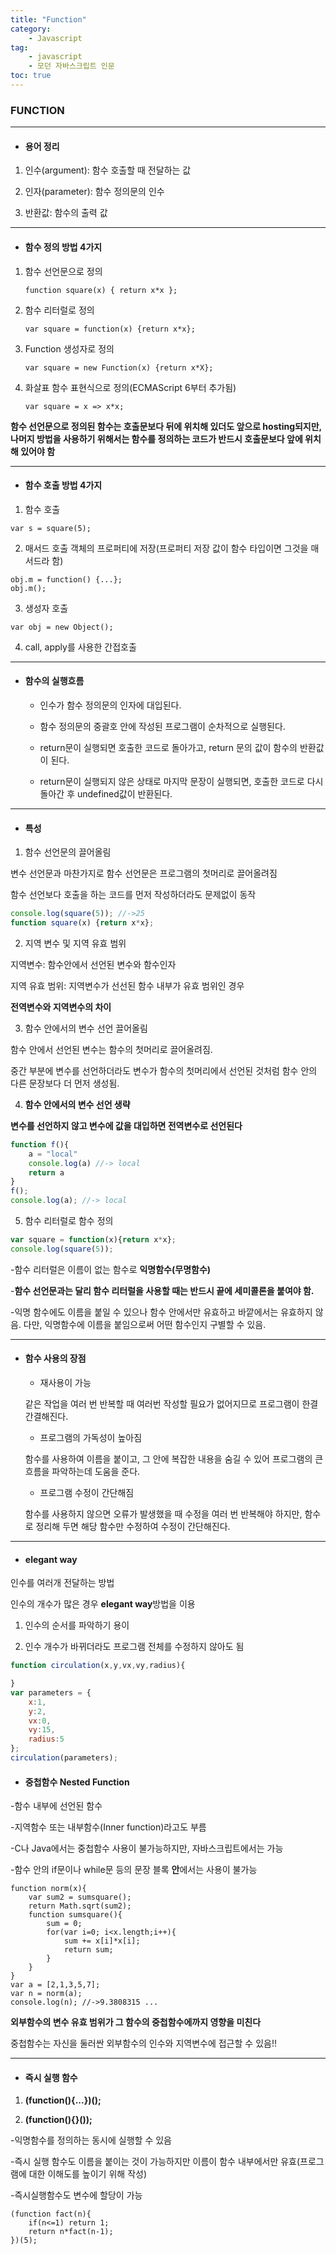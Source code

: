 ```yaml
---
title: "Function"
category:
    - Javascript
tag:
    - javascript
    - 모던 자바스크립트 인문
toc: true
---
```


### FUNCTION 

---

* #### 용어 정리

1. 인수(argument): 함수 호출할 때 전달하는 값

2. 인자(parameter): 함수 정의문의 인수

2. 반환값: 함수의 출력 값

---

* #### 함수 정의 방법 4가지

1. 함수 선언문으로 정의

   ```
   function square(x) { return x*x };
   ```

2. 함수 리터럴로 정의

    ```
    var square = function(x) {return x*x};
    ```

3. Function 생성자로 정의

    ```
    var square = new Function(x) {return x*X};
    ```

4. 화살표 함수 표현식으로 정의(ECMAScript 6부터 추가됨)

    ```
    var square = x => x*x;
    ```

**함수 선언문으로 정의된 함수는 호출문보다 뒤에 위치해 있더도 앞으로 hosting되지만, 나머지 방법을 사용하기 위해서는 함수를 정의하는 코드가 반드시 호출문보다 앞에 위치해 있어야 함**

---

* #### 함수 호출 방법 4가지

1. 함수 호출 

```
var s = square(5);
```

2. 매서드 호출
객체의 프로퍼티에 저장(프로퍼티 저장 값이 함수 타입이면 그것을 매서드라 함)

```
obj.m = function() {...};
obj.m();
```

3. 생성자 호출

```
var obj = new Object();
```

4. call, apply를 사용한 간접호출

---

* #### 함수의 실행흐름

    - 인수가 함수 정의문의 인자에 대입된다.
    
    - 함수 정의문의 중괄호 안에 작성된 프로그램이 순차적으로 실행된다.

    - return문이 실행되면 호출한 코드로 돌아가고, return 문의 값이 함수의 반환값이 된다.

    - return문이 실행되지 않은 상태로 마지막 문장이 실행되면, 호출한 코드로 다시 돌아간 후 undefined값이 반환된다.

---

* #### 특성

1. 함수 선언문의 끌어올림 

변수 선언문과 마찬가지로 함수 선언문은 프로그램의 첫머리로 끌어올려짐

함수 선언보다 호출을 하는 코드를 먼저 작성하더라도 문제없이 동작

```javascript
console.log(square(5)); //->25
function square(x) {return x*x};
```

2. 지역 변수 및 지역 유효 범위

지역변수: 함수안에서 선언된 변수와 함수인자

지역 유효 범위: 지역변수가 선선된 함수 내부가 유효 범위인 경우


**전역변수와 지역변수의 차이**

3. 함수 안에서의 변수 선언 끌어올림

함수 안에서 선언된 변수는 함수의 첫머리로 끌어올려짐.

중간 부분에 변수를 선언하더라도 변수가 함수의 첫머리에서 선언된 것처럼 함수 안의 다른 문장보다 더 먼저 생성됨.

4. **함수 안에서의 변수 선언 생략**

**변수를 선언하지 않고 변수에 값을 대입하면 전역변수로 선언된다**

```javascript
function f(){
    a = "local"
    console.log(a) //-> local
    return a
}
f();
console.log(a); //-> local
```

5. 함수 리터럴로 함수 정의

```javascript
var square = function(x){return x*x};
console.log(square(5));
```

-함수 리터럴은 이름이 없는 함수로 **익명함수(무명함수)**

-**함수 선언문과는 달리 함수 리터럴을 사용할 때는 반드시 끝에 세미콜론을 붙여야 함.**

-익명 함수에도 이름을 붙일 수 있으나 함수 안에서만 유효하고 바깥에서는 유효하지 않음. 다만, 익명함수에 이름을 붙임으로써 어떤 함수인지 구별할 수 있음.

---

* #### 함수 사용의 장점

    - 재사용이 가능

    같은 작업을 여러 번 반복할 때 여러번 작성할 필요가 없어지므로 프로그램이 한결 간결해진다.


    - 프로그램의 가독성이 높아짐

    함수를 사용하여 이름을 붙이고, 그 안에 복잡한 내용을 숨길 수 있어 프로그램의 큰 흐름을 파악하는데 도움을 준다.


    - 프로그램 수정이 간단해짐

    함수를 사용하지 않으면 오류가 발생했을 때 수정을 여러 번 반복해야 하지만, 함수로 정리해 두면 해당 함수만 수정하여 수정이 간단해진다. 

---

* #### elegant way

인수를 여러개 전달하는 방법

인수의 개수가 많은 경우 **elegant way**방법을 이용

1. 인수의 순서를 파악하기 용이

2. 인수 개수가 바뀌더라도 프로그램 전체를 수정하지 않아도 됨

```javascript
function circulation(x,y,vx,vy,radius){

}
var parameters = {
    x:1,
    y:2,
    vx:0,
    vy:15,
    radius:5
};
circulation(parameters);
```

* #### 중첩함수 Nested Function

-함수 내부에 선언된 함수 

-지역함수 또는 내부함수(Inner function)라고도 부름

-C나 Java에서는 중첩함수 사용이 불가능하지만, 자바스크립트에서는 가능

-함수 안의 if문이나 while문 등의 문장 블록 **안**에서는 사용이 불가능 


```
function norm(x){
    var sum2 = sumsquare();
    return Math.sqrt(sum2);
    function sumsquare(){
        sum = 0;
        for(var i=0; i<x.length;i++){
            sum += x[i]*x[i];
            return sum;
        }
    }
}
var a = [2,1,3,5,7];
var n = norm(a);
console.log(n); //->9.3808315 ...
```

**외부함수의 변수 유효 범위가 그 함수의 중첩함수에까지 영향을 미친다**

중첩함수는 자신을 둘러싼 외부함수의 인수와 지역변수에 접근할 수 있음!!

---

* #### 즉시 실행 함수 

1. **(function(){...})();**

2. **(function(){}());**


-익명함수를 정의하는 동시에 실행할 수 있음 

-즉시 실행 함수도 이름을 붙이는 것이 가능하지만 이름이 함수 내부에서만 유효(프로그램에 대한 이해도를 높이기 위해 작성)

-즉시실행함수도 변수에 할당이 가능 

```
(function fact(n){
    if(n<=1) return 1;
    return n*fact(n-1);
})(5);
```